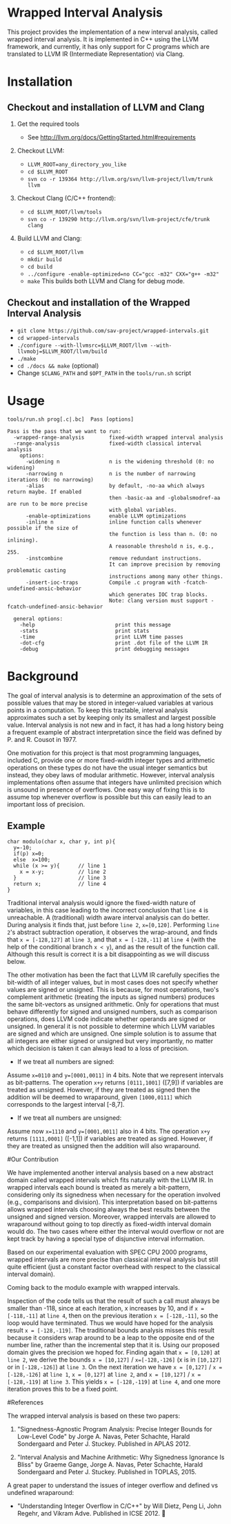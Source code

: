 # Wrapped Interval Analysis 

This project provides the implementation of a new interval analysis,
called wrapped interval analysis. It is implemented in C++ using the
LLVM framework, and currently, it has only support for C programs
which are translated to LLVM IR (Intermediate Representation) via
Clang.

# Installation 

## Checkout and installation of LLVM and Clang 

1. Get the required tools
   - See http://llvm.org/docs/GettingStarted.html#requirements

2. Checkout LLVM:
   - ```LLVM_ROOT=any_directory_you_like```
   - ```cd $LLVM_ROOT```
   - ```svn co -r 139364 http://llvm.org/svn/llvm-project/llvm/trunk llvm``` 

3. Checkout Clang (C/C++ frontend):
   - ```cd $LLVM_ROOT/llvm/tools```
   - ```svn co -r 139290 http://llvm.org/svn/llvm-project/cfe/trunk clang```

4. Build LLVM and Clang:

   - ```cd $LLVM_ROOT/llvm```
   - ```mkdir build``` 
   - ```cd build```
   - ```../configure -enable-optimized=no CC="gcc -m32" CXX="g++ -m32"```
   - ```make``` 
   This builds both LLVM and Clang for debug mode.

## Checkout and installation of the Wrapped Interval Analysis 

- ```git clone https://github.com/sav-project/wrapped-intervals.git```
- ```cd wrapped-intervals```
- ```./configure --with-llvmsrc=$LLVM_ROOT/llvm --with-llvmobj=$LLVM_ROOT/llvm/build```
- ```./make```
- ```cd ./docs && make```  (optional)
- Change ```$CLANG_PATH``` and ```$OPT_PATH``` in the ```tools/run.sh``` script


# Usage 

```
tools/run.sh prog[.c|.bc]  Pass [options] 

Pass is the pass that we want to run: 
  -wrapped-range-analysis        fixed-width wrapped interval analysis
  -range-analysis                fixed-width classical interval analysis
    options:
      -widening n                n is the widening threshold (0: no widening)
      -narrowing n               n is the number of narrowing iterations (0: no narrowing)
      -alias                     by default, -no-aa which always return maybe. If enabled 
                                 then -basic-aa and -globalsmodref-aa are run to be more precise
                                 with global variables.
      -enable-optimizations      enable LLVM optimizations
      -inline n                  inline function calls whenever possible if the size of 
                                 the function is less than n. (0: no inlining). 
                                 A reasonable threshold n is, e.g., 255.
      -instcombine               remove redundant instructions.
                                 It can improve precision by removing problematic casting 
                                 instructions among many other things.
      -insert-ioc-traps          Compile .c program with -fcatch-undefined-ansic-behavior 
                                 which generates IOC trap blocks.  
                                 Note: clang version must support -fcatch-undefined-ansic-behavior    
                       
  general options:
    -help                          print this message
    -stats                         print stats
    -time                          print LLVM time passes
    -dot-cfg                       print .dot file of the LLVM IR
    -debug                         print debugging messages
```

# Background 

The goal of interval analysis is to determine an approximation of the
sets of possible values that may be stored in integer-valued variables
at various points in a computation. To keep this tractable, interval
analysis approximates such a set by keeping only its smallest and
largest possible value. Interval analysis is not new and in fact, it
has had a long history being a frequent example of abstract
interpretation since the field was defined by P. and R. Cousot in
1977.

One motivation for this project is that most programming languages,
included C, provide one or more fixed-width integer types and
arithmetic operations on these types do not have the usual integer
semantics but instead, they obey laws of modular arithmetic. However,
interval analysis implementations often assume that integers have
unlimited precision which is unsound in presence of overflows. One
easy way of fixing this is to assume top whenever overflow is possible
but this can easily lead to an important loss of precision.

## Example

```
char modulo(char x, char y, int p){
  y=-10;
  if(p) x=0;
  else  x=100;
  while (x >= y){      // line 1
    x = x-y;           // line 2 
  }                    // line 3 
  return x;            // line 4
}
```

Traditional interval analysis would ignore the fixed-width nature of
variables, in this case leading to the incorrect conclusion that ```line
4``` is unreachable. A (traditional) width aware interval analysis can do
better. During analysis it finds that, just before ```line 2```,
```x=[0,120]```. Performing ```line 2```'s abstract subtraction operation, it
observes the wrap-around, and finds that ```x = [-128,127]``` at ```line 3```, and
that ```x = [-128,-11]``` at ```line 4``` (with the help of the conditional branch
```x < y```), and as the result of the function call. Although this result
is correct it is a bit disappointing as we will discuss below.

The other motivation has been the fact that LLVM IR carefully
specifies the bit-width of all integer values, but in most cases does
not specify whether values are signed or unsigned. This is because,
for most operations, two's complement arithmetic (treating the inputs
as signed numbers) produces the same bit-vectors as unsigned
arithmetic. Only for operations that must behave differently for
signed and unsigned numbers, such as comparison operations, does LLVM
code indicate whether operands are signed or unsigned. In general it
is not possible to determine which LLVM variables are signed and which
are unsigned. One simple solution is to assume that all integers are
either signed or unsigned but very importantly, no matter which
decision is taken it can always lead to a loss of precision.

- If we treat all numbers are signed:

Assume ```x=0110``` and ```y=[0001,0011]``` in 4 bits. Note that we represent
intervals as bit-patterns. The operation ```x+y``` returns
```[0111,1001]``` ([7,9]) if variables are treated as unsigned. However, if
they are treated as signed then the addition will be deemed to
wraparound, given ```[1000,0111]``` which corresponds to the largest
interval [-8,7].

- If we treat all numbers are unsigned:

Assume now ```x=1110``` and ```y=[0001,0011]``` also in 4 bits. The operation ```x+y```
returns ```[1111,0001]``` ([-1,1]) if variables are treated as
signed. However, if they are treated as unsigned then the addition
will also wraparound.

#Our Contribution

We have implemented another interval analysis based on a new abstract
domain called wrapped intervals which fits naturally with the LLVM
IR. In wrapped intervals each bound is treated as merely a
bit-pattern, considering only its signedness when necessary for the
operation involved (e.g., comparisons and division). This
interpretation based on bit-patterns allows wrapped intervals choosing
always the best results between the unsigned and signed
version. Moreover, wrapped intervals are allowed to wraparound without
going to top directly as fixed-width interval domain would do. The two
cases where either the interval would overflow or not are kept track
by having a special type of disjunctive interval information.

Based on our experimental evaluation with SPEC CPU 2000 programs,
wrapped intervals are more precise than classical interval analysis
but still quite efficient (just a constant factor overhead with
respect to the classical interval domain).

Coming back to the modulo example with wrapped intervals.

Inspection of the code tells us that the result of such a call must
always be smaller than -118, since at each iteration, x increases by
10, and if ```x = [-118,-11]``` at ```line 4```, then on the previous iteration ```x
= [-128,-11]```, so the loop would have terminated. Thus we would have
hoped for the analysis result ```x = [-128,-119]```. The traditional bounds
analysis misses this result because it considers wrap around to be
a leap to the opposite end of the number line, rather than the
incremental step that it is. Using our proposed domain gives the
precision we hoped for. Finding again that ```x = [0,120]``` at ```line 2```, we
derive the bounds ```x = [10,127]``` \/ ```x=[-128,-126]``` (x is in ```[10,127]``` or
in ```[-128,-126]```) at ```line 3```. On the next iteration we have ```x = [0,127]```
\/ ```x = [-128,-126]``` at ```line 1```, ```x = [0,127]``` at ```line 2```, and ```x = [10,127]```
\/ ```x = [-128,-119]``` at ```line 3```. This yields ```x = [-128,-119]``` at ```line 4```,
and one more iteration proves this to be a fixed point.

#References

The wrapped interval analysis is based on these two papers:

1. "Signedness-Agnostic Program Analysis: Precise Integer Bounds for Low-Level Code" 
by Jorge A. Navas, Peter Schachte, Harald Sondergaard and Peter J. Stuckey. Published in APLAS 2012.

2. "Interval Analysis and Machine Arithmetic: Why Signedness Ignorance Is Bliss"
by Graeme Gange, Jorge A. Navas, Peter Schachte, Harald Sondergaard and Peter J. Stuckey. Published in TOPLAS, 2015.

A great paper to understand the issues of integer overflow and defined
vs undefined wraparound:

- "Understanding Integer Overflow in C/C++" by Will Dietz, Peng Li, John
Regehr, and Vikram Adve. Published in ICSE 2012. 

